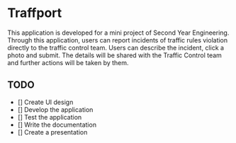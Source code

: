 # Traffport

This application is developed for a mini project of Second Year Engineering. Through this application,
users can report incidents of traffic rules violation directly to the traffic control team.
Users can describe the incident, click a photo and submit. The details will be shared with the Traffic Control team
and further actions will be taken by them.

## TODO
 - [] Create UI design
 - [] Develop the application
 - [] Test the application
 - [] Write the documentation
 - [] Create a presentation
